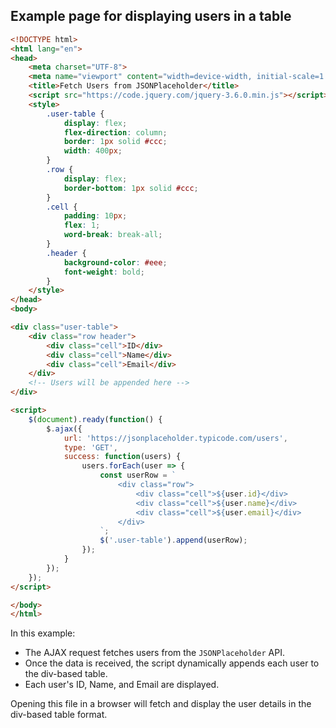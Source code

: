 
## Example page for displaying users in a table 

```html
<!DOCTYPE html>
<html lang="en">
<head>
    <meta charset="UTF-8">
    <meta name="viewport" content="width=device-width, initial-scale=1.0">
    <title>Fetch Users from JSONPlaceholder</title>
    <script src="https://code.jquery.com/jquery-3.6.0.min.js"></script>
    <style>
        .user-table {
            display: flex;
            flex-direction: column;
            border: 1px solid #ccc;
            width: 400px;
        }
        .row {
            display: flex;
            border-bottom: 1px solid #ccc;
        }
        .cell {
            padding: 10px;
            flex: 1;
            word-break: break-all;
        }
        .header {
            background-color: #eee;
            font-weight: bold;
        }
    </style>
</head>
<body>

<div class="user-table">
    <div class="row header">
        <div class="cell">ID</div>
        <div class="cell">Name</div>
        <div class="cell">Email</div>
    </div>
    <!-- Users will be appended here -->
</div>

<script>
    $(document).ready(function() {
        $.ajax({
            url: 'https://jsonplaceholder.typicode.com/users',
            type: 'GET',
            success: function(users) {
                users.forEach(user => {
                    const userRow = `
                        <div class="row">
                            <div class="cell">${user.id}</div>
                            <div class="cell">${user.name}</div>
                            <div class="cell">${user.email}</div>
                        </div>
                    `;
                    $('.user-table').append(userRow);
                });
            }
        });
    });
</script>

</body>
</html>
```

In this example:

- The AJAX request fetches users from the `JSONPlaceholder` API.
- Once the data is received, the script dynamically appends each user to the div-based table.
- Each user's ID, Name, and Email are displayed.

Opening this  file in a browser will fetch and display the user details in the div-based table format.